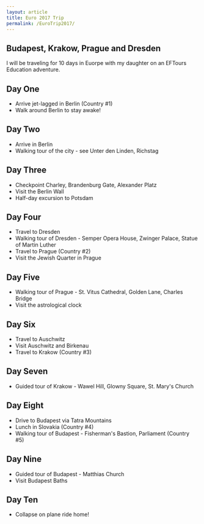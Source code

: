 ```yaml
---
layout: article
title: Euro 2017 Trip
permalink: /EuroTrip2017/
---
```

Budapest, Krakow, Prague and Dresden
---------------------------------------------------------

I will be traveling for 10 days in Euorpe with my daughter on an EFTours Education adventure.  

Day One
-------
* Arrive jet-lagged in Berlin (Country #1)
* Walk around Berlin to stay awake!

Day Two
-------
* Arrive in Berlin
* Walking tour of the city - see Unter den Linden, Richstag

Day Three
---------
* Checkpoint Charley, Brandenburg Gate, Alexander Platz
* Visit the Berlin Wall
* Half-day excursion to Potsdam

Day Four
--------
* Travel to Dresden
* Walking tour of Dresden - Semper Opera House, Zwinger Palace, Statue of Martin Luther
* Travel to Prague (Country #2)
* Visit the Jewish Quarter in Prague

Day Five
--------
* Walking tour of Prague - St. Vitus Cathedral, Golden Lane, Charles Bridge
* Visit the astrological clock

Day Six
-------
* Travel to Auschwitz
* Visit Auschwitz and Birkenau
* Travel to Krakow (Country #3)

Day Seven
---------
* Guided tour of Krakow - Wawel Hill, Glowny Square, St. Mary's Church

Day Eight
---------
* Drive to Budapest via Tatra Mountains
* Lunch in Slovakia (Country #4)
* Walking tour of Budapest - Fisherman's Bastion, Parliament (Country #5)

Day Nine
---------
* Guided tour of Budapest - Matthias Church
* Visit Budapest Baths

Day Ten
--------
* Collapse on plane ride home!